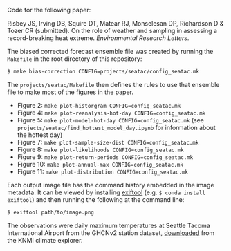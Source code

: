 Code for the following paper:

Risbey JS, Irving DB, Squire DT, Matear RJ, Monselesan DP, Richardson D & Tozer CR (submitted).
On the role of weather and sampling in assessing a record-breaking heat extreme.
*Environmental Research Letters*.

The biased corrected forecast ensemble file was created by running the `Makefile` in the root directory of this repository:
```bash
$ make bias-correction CONFIG=projects/seatac/config_seatac.mk
```

The `projects/seatac/Makefile` then defines the rules to use that ensemble file to
make most of the figures in the paper.
- Figure 2: `make plot-historgram CONFIG=config_seatac.mk`
- Figure 4: `make plot-reanalysis-hot-day CONFIG=config_seatac.mk`
- Figure 5: `make plot-model-hot-day CONFIG=config_seatac.mk`
  (see `projects/seatac/find_hottest_model_day.ipynb` for information about the hottest day)
- Figure 7: `make plot-sample-size-dist CONFIG=config_seatac.mk`
- Figure 8: `make plot-likelihoods CONFIG=config_seatac.mk`
- Figure 9: `make plot-return-periods CONFIG=config_seatac.mk`
- Figure 10: `make plot-annual-max CONFIG=config_seatac.mk`
- Figure 11: `make plot-distribution CONFIG=config_seatac.mk`

Each output image file has the command history embedded in the image metadata.
It can be viewed by installing [exiftool](https://exiftool.org) (e.g. `$ conda install exiftool`)
and then running the following at the command line:
```bash
$ exiftool path/to/image.png
```

The observations were daily maximum temperatures at Seattle Tacoma International Airport
from the GHCNv2 station dataset,
[downloaded](http://climexp.knmi.nl/gdcntmax.cgi?id=someone@somewhere&WMO=USW00024233&STATION=SEATTLE_TACOMA_INTL_AP,_WA&extraargs=)
from the KNMI climate explorer.




  
